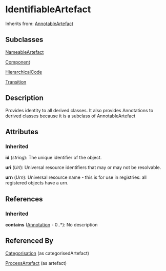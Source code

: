 
# IdentifiableArtefact

Inherits from: [AnnotableArtefact](AnnotableArtefact.md)

## Subclasses

[NameableArtefact](NameableArtefact.md)

[Component](Component.md)

[HierarchicalCode](../Codelist/HierarchicalCode.md)

[Transition](../Process/Transition.md)



## Description

Provides identity to all derived classes. It also provides Annotations to derived classes because it is a subclass of AnnotableArtefact


## Attributes

### Inherited

**id** (*string*): The unique identifier of the object.

**uri** (*Url*): Universal resource identifiers that may or may not be resolvable.

**urn** (*Urn*): Universal resource name - this is for use in registries: all registered objects have a urn.



## References

### Inherited

**contains** ([Annotation](Annotation.md) - 0..*): No description



## Referenced By

[Categorisation](../CategoryScheme/Categorisation.md) (as categorisedArtefact)

[ProcessArtefact](../Process/ProcessArtefact.md) (as artefact)


